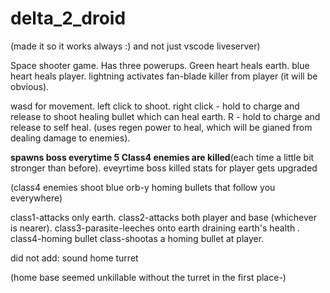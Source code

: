 # delta_2_droid

(made it so it works always :) and not just vscode liveserver)

Space shooter game.
Has three powerups.
Green heart heals earth.
blue heart heals player.
lightning activates fan-blade killer from player (it will be obvious).

wasd for movement.
left click to shoot.
right click - hold to charge and release to shoot healing bullet which can heal earth.
R - hold to charge and release to self heal.
(uses regen power to heal, which will be gianed from dealing damage to enemies).

**spawns boss everytime 5 Class4 enemies are killed**(each time a little bit stronger than before).
eveyrtime boss killed stats for player gets upgraded

(class4 enemies shoot blue orb-y homing bullets that follow you everywhere)

class1-attacks only earth.
class2-attacks both player and base (whichever is nearer).
class3-parasite-leeches onto earth draining earth's health .
class4-homing bullet class-shootas a homing bullet at player.


did not add:
  sound
  home turret
  
  (home base seemed unkillable without the turret in the first place-)
